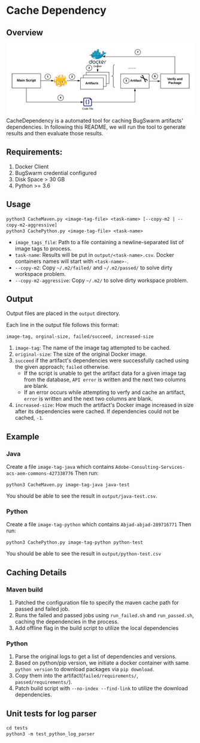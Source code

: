 # Cache Dependency

## Overview
![The Overview](./resources/figures/process.png)
CacheDependency is a automated tool for caching BugSwarm artifacts' dependencies.
In following this README, we will run the tool to generate results and then evaluate those results.

## Requirements:
1. Docker Client
1. BugSwarm credential configured
1. Disk Space > 30 GB
1. Python >= 3.6


## Usage
```
python3 CacheMaven.py <image-tag-file> <task-name> [--copy-m2 | --copy-m2-aggressive]
python3 CachePython.py <image-tag-file> <task-name>
```

* `image_tags_file`: Path to a file containing a newline-separated list of image tags to process.
* `task-name`: Results will be put in `output/<task-name>.csv`. Docker containers names will start with `<task-name>-`.
* `--copy-m2`: Copy `~/.m2/failed/` and `~/.m2/passed/` to solve dirty workspace problem.
* `--copy-m2-aggressive`: Copy `~/.m2/` to solve dirty workspace problem.

    
## Output
Output files are placed in the `output` directory.

Each line in the output file follows this format:
```
image-tag, orginal-size, failed/succeed, increased-size
```

1. `image-tag`: The name of the image tag attempted to be cached.
2. `original-size`: The size of the original Docker image.
3. `succeed` if the artifact's dependencies were successfully cached using the given approach; `failed` otherwise.
    * If the script is unable to get the artifact data for a given image tag from the database, `API error` is written and the next two columns are blank.
    * If an error occurs while attempting to verfy and cache an artifact, `error` is written and the next two columns are blank.
4. `increased-size`: How much the artifact's Docker image increased in size after its dependencies were cached.
   If dependencies could not be cached, `-1`.
   
   
## Example
### Java
Create a file `image-tag-java` which contains `Adobe-Consulting-Services-acs-aem-commons-427338776`
Then run: 
```
python3 CacheMaven.py image-tag-java java-test
```

You should be able to see the result in `output/java-test.csv`.

### Python
Create a file `image-tag-python` which contains `Abjad-abjad-289716771`
Then run: 
```
python3 CachePython.py image-tag-python python-test
```

You should be able to see the result in `output/python-test.csv`

## Caching Details

### Maven build
1. Patched the configuration file to specify the maven cache path for passed and failed job.
1. Runs the failed and passed jobs using `run_failed.sh` and `run_passed.sh`, caching the dependencies in the process.
1. Add offline flag in the build script to utilize the local dependencies

### Python
1. Parse the original logs to get a list of dependencies and versions.
1. Based on python/pip version, we initiate a docker container with same `python version` to download packages via `pip download`.  
1. Copy them into the artifact(`failed/requirements/`, `passed/requirements/`).
1. Patch build script with `--no-index --find-link` to utilize the download dependencies. 


## Unit tests for log parser
```
cd tests
python3 -m test_python_log_parser
```
